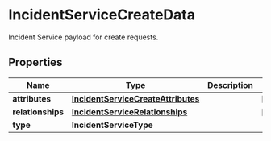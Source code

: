 

# IncidentServiceCreateData

Incident Service payload for create requests.

## Properties

Name | Type | Description | Notes
------------ | ------------- | ------------- | -------------
**attributes** | [**IncidentServiceCreateAttributes**](IncidentServiceCreateAttributes.md) |  |  [optional]
**relationships** | [**IncidentServiceRelationships**](IncidentServiceRelationships.md) |  |  [optional]
**type** | **IncidentServiceType** |  | 




